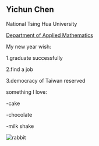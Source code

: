 ## Yichun Chen

National Tsing Hua University

[Department of Applied Mathematics](http://am.site.nthu.edu.tw/)

My new year wish:

1.graduate successfully

2.find a job

3.democracy of Taiwan reserved


something I love:

-cake

-chocolate

-milk shake

![rabbit](https://www.google.com/search?q=%E5%85%94%E5%AD%90&sxsrf=ACYBGNQCYiows05ujuNMid8sc3pkzEDYWQ:1578678500439&source=lnms&tbm=isch&sa=X&ved=2ahUKEwj_wu7Zy_nmAhXLy4sBHaoeBLMQ_AUoAXoECBIQAw#imgrc=Gaqa8waGE7yXYM:)
